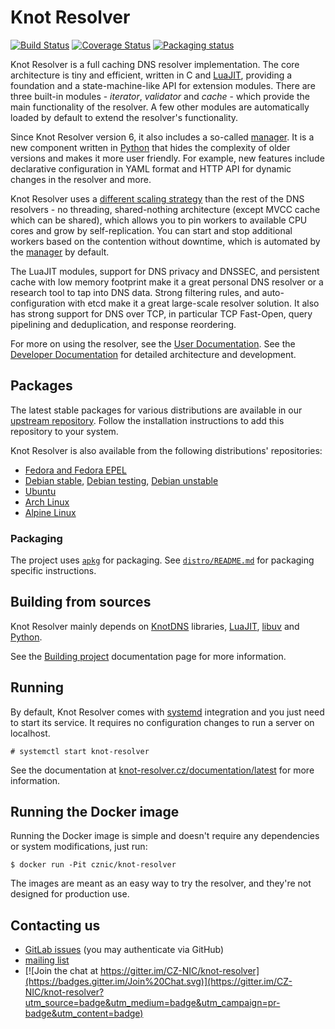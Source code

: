# Knot Resolver

[![Build Status](https://gitlab.nic.cz/knot/knot-resolver/badges/nightly/pipeline.svg?x)](https://gitlab.nic.cz/knot/knot-resolver/commits/nightly)
[![Coverage Status](https://gitlab.nic.cz/knot/knot-resolver/badges/nightly/coverage.svg?x)](https://www.knot-resolver.cz/documentation/latest)
[![Packaging status](https://repology.org/badge/tiny-repos/knot-resolver.svg)](https://repology.org/project/knot-resolver/versions)

Knot Resolver is a full caching DNS resolver implementation. The core architecture is tiny and efficient, written in C and [LuaJIT][luajit], providing a foundation and a state-machine-like API for extension modules. There are three built-in modules - *iterator*, *validator* and *cache* - which provide the main functionality of the resolver. A few other modules are automatically loaded by default to extend the resolver's functionality.

Since Knot Resolver version 6, it also includes a so-called [manager][manager]. It is a new component written in [Python][python] that hides the complexity of older versions and makes it more user friendly. For example, new features include declarative configuration in YAML format and HTTP API for dynamic changes in the resolver and more.

Knot Resolver uses a [different scaling strategy][scaling] than the rest of the DNS resolvers - no threading, shared-nothing architecture (except MVCC cache which can be shared), which allows you to pin workers to available CPU cores and grow by self-replication. You can start and stop additional workers based on the contention without downtime, which is automated by the [manager][manager] by default.

The LuaJIT modules, support for DNS privacy and DNSSEC, and persistent cache with low memory footprint make it a great personal DNS resolver or a research tool to tap into DNS data. Strong filtering rules, and auto-configuration with etcd make it a great large-scale resolver solution. It also has strong support for DNS over TCP, in particular TCP Fast-Open, query pipelining and deduplication, and response reordering.

For more on using the resolver, see the [User Documentation][doc]. See the [Developer Documentation][doc-dev] for detailed architecture and development.

## Packages

The latest stable packages for various distributions are available in our
[upstream repository](https://pkg.labs.nic.cz/doc/?project=knot-resolver).
Follow the installation instructions to add this repository to your system.

Knot Resolver is also available from the following distributions' repositories:

* [Fedora and Fedora EPEL](https://src.fedoraproject.org/rpms/knot-resolver)
* [Debian stable](https://packages.debian.org/stable/knot-resolver),
  [Debian testing](https://packages.debian.org/testing/knot-resolver),
  [Debian unstable](https://packages.debian.org/sid/knot-resolver)
* [Ubuntu](https://packages.ubuntu.com/jammy/knot-resolver)
* [Arch Linux](https://archlinux.org/packages/extra/x86_64/knot-resolver/)
* [Alpine Linux](https://pkgs.alpinelinux.org/packages?name=knot-resolver)

### Packaging

The project uses [`apkg`](https://gitlab.nic.cz/packaging/apkg) for packaging.
See [`distro/README.md`](distro/README.md) for packaging specific instructions.

## Building from sources

Knot Resolver mainly depends on [KnotDNS][knot-dns] libraries, [LuaJIT][luajit], [libuv][libuv] and [Python][python].

See the [Building project][build] documentation page for more information.

## Running

By default, Knot Resolver comes with [systemd][systemd] integration and you just need to start its service. It requires no configuration changes to run a server on localhost.

```
# systemctl start knot-resolver
```

See the documentation at [knot-resolver.cz/documentation/latest][doc] for more information.

## Running the Docker image

Running the Docker image is simple and doesn't require any dependencies or system modifications, just run:

```
$ docker run -Pit cznic/knot-resolver
```

The images are meant as an easy way to try the resolver, and they're not designed for production use.

## Contacting us

- [GitLab issues](https://gitlab.nic.cz/knot/knot-resolver/issues) (you may authenticate via GitHub)
- [mailing list](https://lists.nic.cz/postorius/lists/knot-resolver-announce.lists.nic.cz/)
- [![Join the chat at https://gitter.im/CZ-NIC/knot-resolver](https://badges.gitter.im/Join%20Chat.svg)](https://gitter.im/CZ-NIC/knot-resolver?utm_source=badge&utm_medium=badge&utm_campaign=pr-badge&utm_content=badge)

[build]: https://www.knot-resolver.cz/documentation/latest/dev/build.html
[doc]: https://www.knot-resolver.cz/documentation/latest/
[doc-dev]: https://www.knot-resolver.cz/documentation/latest/dev
[knot-dns]: https://www.knot-dns.cz/
[luajit]: https://luajit.org/
[libuv]: http://libuv.org
[python]: https://www.python.org/
[systemd]: https://systemd.io/
[scaling]: https://www.knot-resolver.cz/documentation/latest/config-multiple-workers.html
[manager]: https://www.knot-resolver.cz/documentation/latest/dev/architecture.html
